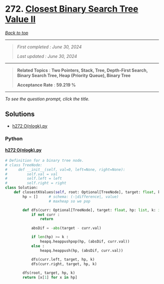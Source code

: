 # 272. [Closest Binary Search Tree Value II](<https://leetcode.com/problems/closest-binary-search-tree-value-ii>)

*[Back to top](<../README.md>)*

------

> *First completed : June 30, 2024*
>
> *Last updated : June 30, 2024*


------

> **Related Topics** : **Two Pointers, Stack, Tree, Depth-First Search, Binary Search Tree, Heap (Priority Queue), Binary Tree**
>
> **Acceptance Rate** : **59.219 %**


------

*To see the question prompt, click the title.*

## Solutions

- [h272 O(nlogk).py](<../my-submissions/h272 O(nlogk).py>)
### Python
#### [h272 O(nlogk).py](<../my-submissions/h272 O(nlogk).py>)
```Python
# Definition for a binary tree node.
# class TreeNode:
#     def __init__(self, val=0, left=None, right=None):
#         self.val = val
#         self.left = left
#         self.right = right
class Solution:
    def closestKValues(self, root: Optional[TreeNode], target: float, k: int) -> List[int]:
        hp = []     # schema: (-|difference|, value)
                    # maxheap so we pop

        def dfs(curr: Optional[TreeNode], target: float, hp: list, k: int) -> None :
            if not curr :
                return
            
            absDif = -abs(target - curr.val)

            if len(hp) >= k :
                heapq.heappushpop(hp, (absDif, curr.val))
            else :
                heapq.heappush(hp, (absDif, curr.val))
            
            dfs(curr.left, target, hp, k)
            dfs(curr.right, target, hp, k)

        dfs(root, target, hp, k)
        return [x[1] for x in hp]
                
```

